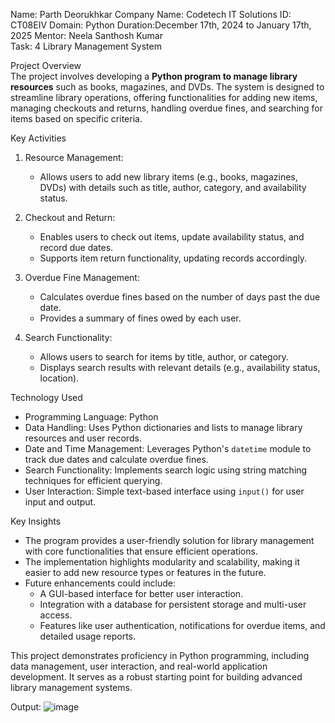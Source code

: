 Name: Parth Deorukhkar
Company Name: Codetech IT Solutions
ID: CT08EIV
Domain: Python
Duration:December 17th, 2024 to January 17th, 2025
Mentor:  Neela Santhosh Kumar  
Task: 4 Library Management System

Project Overview  
The project involves developing a **Python program to manage library resources** such as books, magazines, and DVDs. The system is designed to streamline library operations, offering functionalities for adding new items, managing checkouts and returns, handling overdue fines, and searching for items based on specific criteria.

Key Activities  

1. Resource Management:  
   - Allows users to add new library items (e.g., books, magazines, DVDs) with details such as title, author, category, and availability status.

2. Checkout and Return:  
   - Enables users to check out items, update availability status, and record due dates.  
   - Supports item return functionality, updating records accordingly.

3. Overdue Fine Management:  
   - Calculates overdue fines based on the number of days past the due date.  
   - Provides a summary of fines owed by each user.  

4. Search Functionality:  
   - Allows users to search for items by title, author, or category.  
   - Displays search results with relevant details (e.g., availability status, location).  

Technology Used  
- Programming Language: Python  
- Data Handling: Uses Python dictionaries and lists to manage library resources and user records.  
- Date and Time Management: Leverages Python's `datetime` module to track due dates and calculate overdue fines.  
- Search Functionality: Implements search logic using string matching techniques for efficient querying.  
- User Interaction: Simple text-based interface using `input()` for user input and output.  

Key Insights  
- The program provides a user-friendly solution for library management with core functionalities that ensure efficient operations.  
- The implementation highlights modularity and scalability, making it easier to add new resource types or features in the future.  
- Future enhancements could include:  
  - A GUI-based interface for better user interaction.  
  - Integration with a database for persistent storage and multi-user access.  
  - Features like user authentication, notifications for overdue items, and detailed usage reports.  

This project demonstrates proficiency in Python programming, including data management, user interaction, and real-world application development. It serves as a robust starting point for building advanced library management systems.  

Output:
![image](https://github.com/user-attachments/assets/db891a0d-b8a0-47d0-9c0b-b302ea99e7ce)
